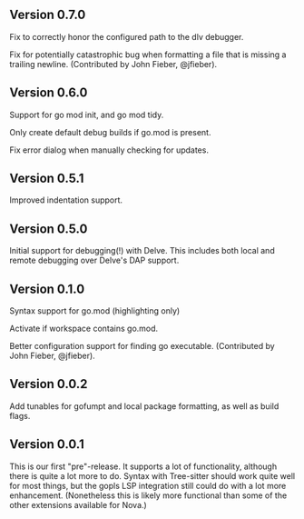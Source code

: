 ## Version 0.7.0

Fix to correctly honor the configured path to the dlv debugger.

Fix for potentially catastrophic bug when formatting a file that is missing
a trailing newline. (Contributed by John Fieber, @jfieber).

## Version 0.6.0

Support for go mod init, and go mod tidy.

Only create default debug builds if go.mod is present.

Fix error dialog when manually checking for updates.

## Version 0.5.1

Improved indentation support.

## Version 0.5.0

Initial support for debugging(!) with Delve.
This includes both local and remote debugging over Delve's DAP support.

## Version 0.1.0

Syntax support for go.mod (highlighting only)

Activate if workspace contains go.mod.

Better configuration support for finding go executable.
(Contributed by John Fieber, @jfieber).

## Version 0.0.2

Add tunables for gofumpt and local package formatting, as well as build flags.

## Version 0.0.1

This is our first "pre"-release. It supports a lot of functionality, although there is
quite a lot more to do. Syntax with Tree-sitter should work quite well for most things,
but the gopls LSP integration still could do with a lot more enhancement. (Nonetheless
this is likely more functional than some of the other extensions available for Nova.)
